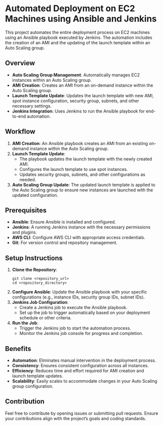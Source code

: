 <!DOCTYPE html>
<html lang="en">
<head>
  <meta charset="UTF-8">
  <meta name="viewport" content="width=device-width, initial-scale=1.0">
  <title>Automated Deployment on EC2 Machines using Ansible and Jenkins</title>
</head>
<body>
  <h1>Automated Deployment on EC2 Machines using Ansible and Jenkins</h1>
  <p>This project automates the entire deployment process on EC2 machines using an Ansible playbook executed by Jenkins. The automation includes the creation of an AMI and the updating of the launch template within an Auto Scaling group.</p>

  <h2>Overview</h2>
  <ul>
    <li><strong>Auto Scaling Group Management</strong>: Automatically manages EC2 instances within an Auto Scaling group.</li>
    <li><strong>AMI Creation</strong>: Creates an AMI from an on-demand instance within the Auto Scaling group.</li>
    <li><strong>Launch Template Update</strong>: Updates the launch template with new AMI, spot instance configuration, security group, subnets, and other necessary settings.</li>
    <li><strong>Jenkins Integration</strong>: Uses Jenkins to run the Ansible playbook for end-to-end automation.</li>
  </ul>

  <h2>Workflow</h2>
  <ol>
    <li><strong>AMI Creation</strong>: An Ansible playbook creates an AMI from an existing on-demand instance within the Auto Scaling group.</li>
    <li><strong>Launch Template Update</strong>:
      <ul>
        <li>The playbook updates the launch template with the newly created AMI.</li>
        <li>Configures the launch template to use spot instances.</li>
        <li>Updates security groups, subnets, and other configurations as needed.</li>
      </ul>
    </li>
    <li><strong>Auto Scaling Group Update</strong>: The updated launch template is applied to the Auto Scaling group to ensure new instances are launched with the updated configuration.</li>
  </ol>

  <h2>Prerequisites</h2>
  <ul>
    <li><strong>Ansible</strong>: Ensure Ansible is installed and configured.</li>
    <li><strong>Jenkins</strong>: A running Jenkins instance with the necessary permissions and plugins.</li>
    <li><strong>AWS CLI</strong>: Configure AWS CLI with appropriate access credentials.</li>
    <li><strong>Git</strong>: For version control and repository management.</li>
  </ul>

  <h2>Setup Instructions</h2>
  <ol>
    <li><strong>Clone the Repository</strong>:
      <pre><code>git clone &lt;repository_url&gt;
cd &lt;repository_directory&gt;</code></pre>
    </li>
    <li><strong>Configure Ansible</strong>: Update the Ansible playbook with your specific configurations (e.g., instance IDs, security group IDs, subnet IDs).</li>
    <li><strong>Jenkins Job Configuration</strong>: 
      <ul>
        <li>Create a Jenkins job to execute the Ansible playbook.</li>
        <li>Set up the job to trigger automatically based on your deployment schedule or other criteria.</li>
      </ul>
    </li>
    <li><strong>Run the Job</strong>: 
      <ul>
        <li>Trigger the Jenkins job to start the automation process.</li>
        <li>Monitor the Jenkins job console for progress and completion.</li>
      </ul>
    </li>
  </ol>

  <h2>Benefits</h2>
  <ul>
    <li><strong>Automation</strong>: Eliminates manual intervention in the deployment process.</li>
    <li><strong>Consistency</strong>: Ensures consistent configuration across all instances.</li>
    <li><strong>Efficiency</strong>: Reduces time and effort required for AMI creation and launch template updates.</li>
    <li><strong>Scalability</strong>: Easily scales to accommodate changes in your Auto Scaling group configuration.</li>
  </ul>

  <h2>Contribution</h2>
  <p>Feel free to contribute by opening issues or submitting pull requests. Ensure your contributions align with the project’s goals and coding standards.</p>
</body>
</html>
